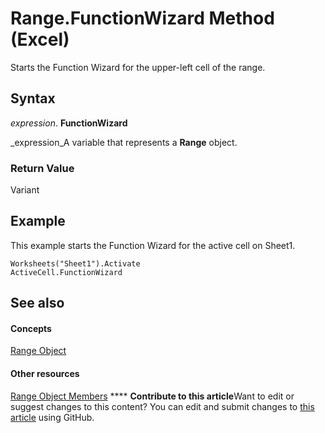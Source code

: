 
# Range.FunctionWizard Method (Excel)

Starts the Function Wizard for the upper-left cell of the range.


## Syntax

 _expression_. **FunctionWizard**

 _expression_A variable that represents a  **Range** object.


### Return Value

Variant


## Example

This example starts the Function Wizard for the active cell on Sheet1.


```
Worksheets("Sheet1").Activate 
ActiveCell.FunctionWizard
```


## See also


#### Concepts


 [Range Object](b8207778-0dcc-4570-1234-f130532cc8cd.md)
#### Other resources


 [Range Object Members](4336bf81-1e63-7e44-1792-baf366a027a7.md)
****   **Contribute to this article**Want to edit or suggest changes to this content? You can edit and submit changes to  [this article](https://github.com/jhershey00/VBA_Excel_Test/OpenXMLCon/articles/a9a0c765-4903-4969-8f09-c8f051213a96.md) using GitHub.

